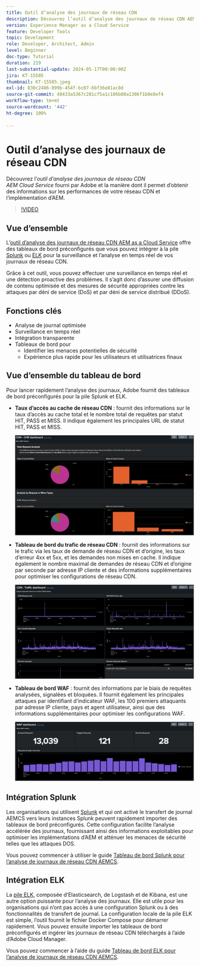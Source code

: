 ```yaml
---
title: Outil d’analyse des journaux de réseau CDN
description: Découvrez l’outil d’analyse des journaux de réseau CDN AEM Cloud Service fourni par Adobe et la manière dont il permet d’obtenir des informations à la fois sur les performances de votre réseau CDN et sur votre implémentation d’AEM.
version: Experience Manager as a Cloud Service
feature: Developer Tools
topic: Development
role: Developer, Architect, Admin
level: Beginner
doc-type: Tutorial
duration: 219
last-substantial-update: 2024-05-17T00:00:00Z
jira: KT-15505
thumbnail: KT-15505.jpeg
exl-id: 830c2486-099b-454f-bc07-6bf36e81ac8d
source-git-commit: 48433a5367c281cf5a1c106b08a1306f1b0e8ef4
workflow-type: tm+mt
source-wordcount: '442'
ht-degree: 100%

---
```


# Outil d’analyse des journaux de réseau CDN

Découvrez l’_outil d’analyse des journaux de réseau CDN AEM Cloud Service_ fourni par Adobe et la manière dont il permet d’obtenir des informations sur les performances de votre réseau CDN et l’implémentation d’AEM.
>[!VIDEO](https://video.tv.adobe.com/v/3429177?quality=12&learn=on)

## Vue d’ensemble

L’[outil d’analyse des journaux de réseau CDN AEM as a Cloud Service](https://github.com/adobe/AEMCS-CDN-Log-Analysis-Tooling) offre des tableaux de bord préconfigurés que vous pouvez intégrer à la pile [Splunk](https://www.splunk.com/en_us/products/observability-cloud.html) ou [ELK](https://www.elastic.co/elastic-stack) pour la surveillance et l’analyse en temps réel de vos journaux de réseau CDN.

Grâce à cet outil, vous pouvez effectuer une surveillance en temps réel et une détection proactive des problèmes. Il s’agit donc d’assurer une diffusion de contenu optimisée et des mesures de sécurité appropriées contre les attaques par déni de service (DoS) et par déni de service distribué (DDoS).

## Fonctions clés

- Analyse de journal optimisée
- Surveillance en temps réel
- Intégration transparente
- Tableaux de bord pour
   - Identifier les menaces potentielles de sécurité
   - Expérience plus rapide pour les utilisateurs et utilisatrices finaux

## Vue d’ensemble du tableau de bord

Pour lancer rapidement l’analyse des journaux, Adobe fournit des tableaux de bord préconfigurés pour la pile Splunk et ELK.

- **Taux d’accès au cache de réseau CDN** : fournit des informations sur le taux d’accès au cache total et le nombre total de requêtes par statut HIT, PASS et MISS. Il indique également les principales URL de statut HIT, PASS et MISS.

  ![Taux d’accès au cache du réseau CDN](assets/CHR-dashboard.png)

- **Tableau de bord du trafic de réseau CDN** : fournit des informations sur le trafic via les taux de demande de réseau CDN et d’origine, les taux d’erreur 4xx et 5xx, et les demandes non mises en cache. Il indique également le nombre maximal de demandes de réseau CDN et d’origine par seconde par adresse IP cliente et des informations supplémentaires pour optimiser les configurations de réseau CDN.

  ![Tableau de bord du trafic du réseau CDN](assets/Traffic-dashboard.png)

- **Tableau de bord WAF** : fournit des informations par le biais de requêtes analysées, signalées et bloquées. Il fournit également les principales attaques par identifiant d’indicateur WAF, les 100 premiers attaquants par adresse IP cliente, pays et agent utilisateur, ainsi que des informations supplémentaires pour optimiser les configurations WAF.

  ![Tableau de bord WAF](assets/WAF-Dashboard.png)

## Intégration Splunk

Les organisations qui utilisent [Splunk](https://www.splunk.com/en_us/products/observability-cloud.html) et qui ont activé le transfert de journal AEMCS vers leurs instances Splunk peuvent rapidement importer des tableaux de bord préconfigurés. Cette configuration facilite l’analyse accélérée des journaux, fournissant ainsi des informations exploitables pour optimiser les implémentations d’AEM et atténuer les menaces de sécurité telles que les attaques DOS.

Vous pouvez commencer à utiliser le guide [Tableau de bord Splunk pour l’analyse de journaux de réseau CDN AEMCS](https://github.com/adobe/AEMCS-CDN-Log-Analysis-Tooling/blob/main/Splunk/README.md#splunk-dashboards-for-aemcs-cdn-log-analysis).


## Intégration ELK

La [pile ELK](https://www.elastic.co/elastic-stack), composée d’Elasticsearch, de Logstash et de Kibana, est une autre option puissante pour l’analyse des journaux. Elle est utile pour les organisations qui n’ont pas accès à une configuration Splunk ou à des fonctionnalités de transfert de journal. La configuration locale de la pile ELK est simple, l’outil fournit le fichier Docker Compose pour démarrer rapidement. Vous pouvez ensuite importer les tableaux de bord préconfigurés et ingérer les journaux de réseau CDN téléchargés à l’aide d’Adobe Cloud Manager.

Vous pouvez commencer à l’aide du guide [Tableau de bord ELK pour l’analyse de journaux de réseau CDN AEMCS](https://github.com/adobe/AEMCS-CDN-Log-Analysis-Tooling/blob/main/ELK/README.md#elk-docker-container-for-aemcs-cdn-log-analysis).
